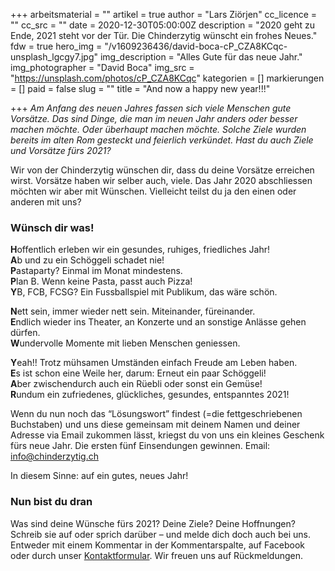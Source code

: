 +++
arbeitsmaterial = ""
artikel = true
author = "Lars Ziörjen"
cc_licence = ""
cc_src = ""
date = 2020-12-30T05:00:00Z
description = "2020 geht zu Ende, 2021 steht vor der Tür. Die Chinderzytig wünscht ein frohes Neues."
fdw = true
hero_img = "/v1609236436/david-boca-cP_CZA8KCqc-unsplash_lgcgy7.jpg"
img_description = "Alles Gute für das neue Jahr."
img_photographer = "David Boca"
img_src = "https://unsplash.com/photos/cP_CZA8KCqc"
kategorien = []
markierungen = []
paid = false
slug = ""
title = "And now a happy new year!!!"

+++
_Am Anfang des neuen Jahres fassen sich viele Menschen gute Vorsätze. Das sind Dinge, die man im neuen Jahr anders oder besser machen möchte. Oder überhaupt machen möchte. Solche Ziele wurden bereits im alten Rom gesteckt und feierlich verkündet. Hast du auch Ziele und Vorsätze fürs 2021?_

Wir von der Chinderzytig wünschen dir, dass du deine Vorsätze erreichen wirst. Vorsätze haben wir selber auch, viele. Das Jahr 2020 abschliessen möchten wir aber mit Wünschen. Vielleicht teilst du ja den einen oder anderen mit uns?

### Wünsch dir was!

**H**offentlich erleben wir ein gesundes, ruhiges, friedliches Jahr!  
**A**b und zu ein Schöggeli schadet nie!  
**P**astaparty? Einmal im Monat mindestens.  
**P**lan B. Wenn keine Pasta, passt auch Pizza!  
**Y**B, FCB, FCSG? Ein Fussballspiel mit Publikum, das wäre schön.

**N**ett sein, immer wieder nett sein. Miteinander, füreinander.  
**E**ndlich wieder ins Theater, an Konzerte und an sonstige Anlässe gehen dürfen.  
**W**undervolle Momente mit lieben Menschen geniessen.

**Y**eah!! Trotz mühsamen Umständen einfach Freude am Leben haben.  
**E**s ist schon eine Weile her, darum: Erneut ein paar Schöggeli!  
**A**ber zwischendurch auch ein Rüebli oder sonst ein Gemüse!  
**R**undum ein zufriedenes, glückliches, gesundes, entspanntes 2021!

Wenn du nun noch das “Lösungswort” findest (=die fettgeschriebenen Buchstaben) und uns diese gemeinsam mit deinem Namen und deiner Adresse via Email zukommen lässt, kriegst du von uns ein kleines Geschenk fürs neue Jahr. Die ersten fünf Einsendungen gewinnen. Email: [info@chinderzytig.ch](mailto:info@chinderzytig.ch)

In diesem Sinne: auf ein gutes, neues Jahr!

### Nun bist du dran

Was sind deine Wünsche fürs 2021? Deine Ziele? Deine Hoffnungen? Schreib sie auf oder sprich darüber – und melde dich doch auch bei uns. Entweder mit einem Kommentar in der Kommentarspalte, auf Facebook oder durch unser [Kontaktformular](https://www.chinderzytig.ch/kontakt/). Wir freuen uns auf Rückmeldungen.